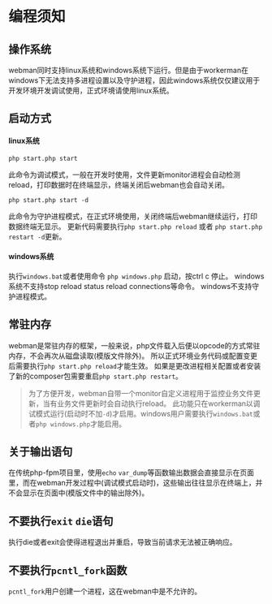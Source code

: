 # 编程须知

## 操作系统
webman同时支持linux系统和windows系统下运行。但是由于workerman在windows下无法支持多进程设置以及守护进程，因此windows系统仅仅建议用于开发环境开发调试使用，正式环境请使用linux系统。

## 启动方式
#### linux系统
```shell
php start.php start
```
此命令为调试模式，一般在开发时使用，文件更新monitor进程会自动检测reload，打印数据时在终端显示，终端关闭后webman也会自动关闭。

```shell
php start.php start -d
```
此命令为守护进程模式，在正式环境使用，关闭终端后webman继续运行，打印数据终端无显示。
更新代码需要执行`php start.php reload` 或者 `php start.php restart -d`更新。

#### windows系统
执行`windows.bat`或者使用命令 `php windows.php` 启动，按ctrl c 停止。
windows系统不支持stop reload status reload connections等命令。
windows不支持守护进程模式。

## 常驻内存
webman是常驻内存的框架，一般来说，php文件载入后便以opcode的方式常驻内存，不会再次从磁盘读取(模版文件除外)。
所以正式环境业务代码或配置变更后需要执行`php start.php reload`才能生效。
如果是更改进程相关配置或者安装了新的composer包需要重启`php start.php restart`。

> 为了方便开发，webman自带一个monitor自定义进程用于监控业务文件更新，当有业务文件更新时会自动执行reload。
> 此功能只在workerman以调试模式运行(启动时不加`-d`)才启用。windows用户需要执行`windows.bat`或者`php windows.php`才能启用。

## 关于输出语句
在传统php-fpm项目里，使用`echo` `var_dump`等函数输出数据会直接显示在页面里，而在webman开发过程中(调试模式启动时)，这些输出往往显示在终端上，并不会显示在页面中(模版文件中的输出除外)。

## 不要执行`exit` `die`语句
执行die或者exit会使得进程退出并重启，导致当前请求无法被正确响应。

## 不要执行`pcntl_fork`函数
`pcntl_fork`用户创建一个进程，这在webman中是不允许的。
